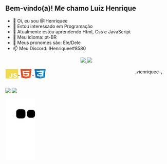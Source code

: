 ## Bem-vindo(a)! Me chamo Luiz Henrique

- 👋 Oi, eu sou @IHenriquee
- 👀 Estou interessado em Programação
- 🌱 Atualmente estou aprendendo Html, Css e JavaScript
- 💞️ Meu idioma: pt-BR
- 🧪 Meus pronomes são: Ele/Dele
- 📫 Meu Discord: IHenriquee#8580

<div align="center">
  <a href="https://github.com/IHenriquee">
  <img height="180em" src="https://github-readme-stats.vercel.app/api?username=IHenriquee&show_icons=true&theme=github_dark&include_all_commits=true&count_private=true"/>
  <img height="180em" src="https://github-readme-stats.vercel.app/api/top-langs/?username=IHenriquee&layout=compact&langs_count=7&theme=github_dark"/>
</div>
<div style="display: inline_block"><br>
  <img align="center" alt="IHenriquee-Js" height="30" width="40" src="https://raw.githubusercontent.com/devicons/devicon/master/icons/javascript/javascript-plain.svg">
  <img align="center" alt="IHenriquee-HTML" height="30" width="40" src="https://raw.githubusercontent.com/devicons/devicon/master/icons/html5/html5-original.svg">
  <img align="center" alt="IHenriquee-CSS" height="30" width="40" src="https://raw.githubusercontent.com/devicons/devicon/master/icons/css3/css3-original.svg">
  <img align="right" alt="IHenriquee-pic" height="150" style="border-radius:50px;" src="https://cdn.discordapp.com/attachments/1000461599003377664/1012886337164161076/98fac9d2c0bc790ee22c71944ff9782f.jpg?width=676&height=676">
</div>
  
  ##
 
<div> 
 <a href="https://discord.gg" target="_blank"><img src="https://img.shields.io/badge/Discord-7289DA?style=for-the-badge&logo=discord&logoColor=white" target="_blank"></a> 
  <a href = "mailto:henrique@contato.com"><img src="https://img.shields.io/badge/-Gmail-%23333?style=for-the-badge&logo=gmail&logoColor=white" target="_blank"></a>
 
  ![Snake animation](https://github.com/rafaballerini/rafaballerini/blob/output/github-contribution-grid-snake.svg)
 
</div>

